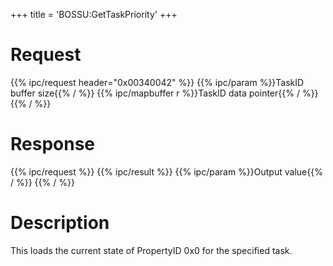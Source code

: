 +++
title = 'BOSSU:GetTaskPriority'
+++

# Request

{{% ipc/request header="0x00340042" %}}
{{% ipc/param %}}TaskID buffer size{{% / %}}
{{% ipc/mapbuffer r %}}TaskID data pointer{{% / %}}
{{% / %}}

# Response

{{% ipc/request %}}
{{% ipc/result %}}
{{% ipc/param %}}Output value{{% / %}}
{{% / %}}

# Description

This loads the current state of PropertyID 0x0 for the specified task.
